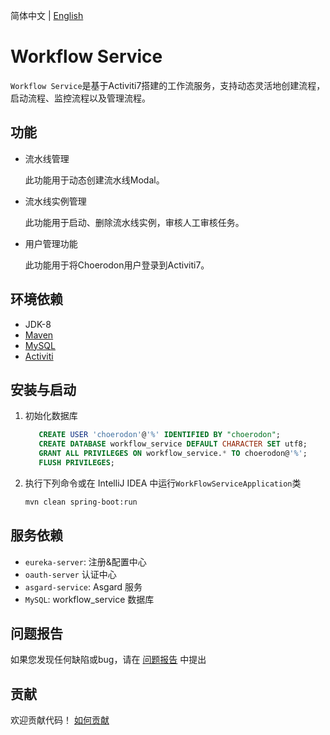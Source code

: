 简体中文 | [English](./README.en_US.md)

# Workflow Service   

`Workflow Service`是基于Activiti7搭建的工作流服务，支持动态灵活地创建流程，启动流程、监控流程以及管理流程。

## 功能

- 流水线管理

  此功能用于动态创建流水线Modal。
  
- 流水线实例管理

  此功能用于启动、删除流水线实例，审核人工审核任务。
  
- 用户管理功能

  此功能用于将Choerodon用户登录到Activiti7。

## 环境依赖
- JDK-8
- [Maven](http://www.maven-sf.com/)
- [MySQL](https://www.mysql.com)
- [Activiti](https://www.activiti.org/)


## 安装与启动

1. 初始化数据库
    ```sql
       CREATE USER 'choerodon'@'%' IDENTIFIED BY "choerodon";
       CREATE DATABASE workflow_service DEFAULT CHARACTER SET utf8;
       GRANT ALL PRIVILEGES ON workflow_service.* TO choerodon@'%';
       FLUSH PRIVILEGES;
    ```

2. 执行下列命令或在 IntelliJ IDEA 中运行`WorkFlowServiceApplication`类

    ```bash
    mvn clean spring-boot:run
    ```

## 服务依赖
- `eureka-server`: 注册&配置中心
- `oauth-server` 认证中心
- `asgard-service`: Asgard 服务
- `MySQL`: workflow_service 数据库


## 问题报告

如果您发现任何缺陷或bug，请在  [问题报告](https://github.com/choerodon/choerodon/issues/new?template=issue_template.md) 中提出

## 贡献

欢迎贡献代码！ [如何贡献](https://github.com/choerodon/choerodon/blob/master/CONTRIBUTING.md)